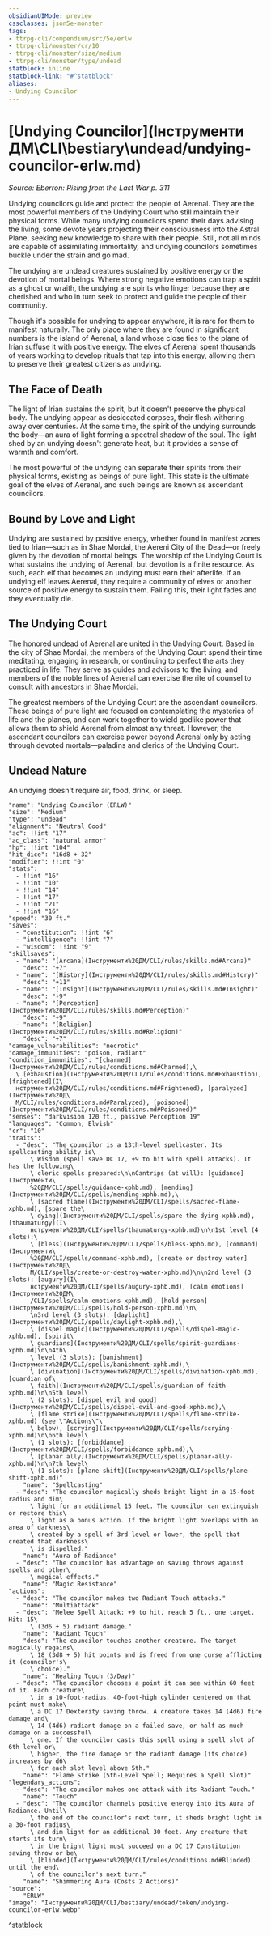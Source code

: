 ```yaml
---
obsidianUIMode: preview
cssclasses: json5e-monster
tags:
- ttrpg-cli/compendium/src/5e/erlw
- ttrpg-cli/monster/cr/10
- ttrpg-cli/monster/size/medium
- ttrpg-cli/monster/type/undead
statblock: inline
statblock-link: "#^statblock"
aliases:
- Undying Councilor
---
```

# [Undying Councilor](Інструменти ДМ\CLI\bestiary\undead/undying-councilor-erlw.md)
*Source: Eberron: Rising from the Last War p. 311*  

Undying councilors guide and protect the people of Aerenal. They are the most powerful members of the Undying Court who still maintain their physical forms. While many undying councilors spend their days advising the living, some devote years projecting their consciousness into the Astral Plane, seeking new knowledge to share with their people. Still, not all minds are capable of assimilating immortality, and undying councilors sometimes buckle under the strain and go mad.

The undying are undead creatures sustained by positive energy or the devotion of mortal beings. Where strong negative emotions can trap a spirit as a ghost or wraith, the undying are spirits who linger because they are cherished and who in turn seek to protect and guide the people of their community.

Though it's possible for undying to appear anywhere, it is rare for them to manifest naturally. The only place where they are found in significant numbers is the island of Aerenal, a land whose close ties to the plane of Irian suffuse it with positive energy. The elves of Aerenal spent thousands of years working to develop rituals that tap into this energy, allowing them to preserve their greatest citizens as undying.

## The Face of Death

The light of Irian sustains the spirit, but it doesn't preserve the physical body. The undying appear as desiccated corpses, their flesh withering away over centuries. At the same time, the spirit of the undying surrounds the body—an aura of light forming a spectral shadow of the soul. The light shed by an undying doesn't generate heat, but it provides a sense of warmth and comfort.

The most powerful of the undying can separate their spirits from their physical forms, existing as beings of pure light. This state is the ultimate goal of the elves of Aerenal, and such beings are known as ascendant councilors.

## Bound by Love and Light

Undying are sustained by positive energy, whether found in manifest zones tied to Irian—such as in Shae Mordai, the Aereni City of the Dead—or freely given by the devotion of mortal beings. The worship of the Undying Court is what sustains the undying of Aerenal, but devotion is a finite resource. As such, each elf that becomes an undying must earn their afterlife. If an undying elf leaves Aerenal, they require a community of elves or another source of positive energy to sustain them. Failing this, their light fades and they eventually die.

## The Undying Court

The honored undead of Aerenal are united in the Undying Court. Based in the city of Shae Mordai, the members of the Undying Court spend their time meditating, engaging in research, or continuing to perfect the arts they practiced in life. They serve as guides and advisors to the living, and members of the noble lines of Aerenal can exercise the rite of counsel to consult with ancestors in Shae Mordai.

The greatest members of the Undying Court are the ascendant councilors. These beings of pure light are focused on contemplating the mysteries of life and the planes, and can work together to wield godlike power that allows them to shield Aerenal from almost any threat. However, the ascendant councilors can exercise power beyond Aerenal only by acting through devoted mortals—paladins and clerics of the Undying Court.

## Undead Nature

An undying doesn't require air, food, drink, or sleep.

```statblock
"name": "Undying Councilor (ERLW)"
"size": "Medium"
"type": "undead"
"alignment": "Neutral Good"
"ac": !!int "17"
"ac_class": "natural armor"
"hp": !!int "104"
"hit_dice": "16d8 + 32"
"modifier": !!int "0"
"stats":
  - !!int "16"
  - !!int "10"
  - !!int "14"
  - !!int "17"
  - !!int "21"
  - !!int "16"
"speed": "30 ft."
"saves":
  - "constitution": !!int "6"
  - "intelligence": !!int "7"
  - "wisdom": !!int "9"
"skillsaves":
  - "name": "[Arcana](Інструменти%20ДМ/CLI/rules/skills.md#Arcana)"
    "desc": "+7"
  - "name": "[History](Інструменти%20ДМ/CLI/rules/skills.md#History)"
    "desc": "+11"
  - "name": "[Insight](Інструменти%20ДМ/CLI/rules/skills.md#Insight)"
    "desc": "+9"
  - "name": "[Perception](Інструменти%20ДМ/CLI/rules/skills.md#Perception)"
    "desc": "+9"
  - "name": "[Religion](Інструменти%20ДМ/CLI/rules/skills.md#Religion)"
    "desc": "+7"
"damage_vulnerabilities": "necrotic"
"damage_immunities": "poison, radiant"
"condition_immunities": "[charmed](Інструменти%20ДМ/CLI/rules/conditions.md#Charmed),\
  \ [exhaustion](Інструменти%20ДМ/CLI/rules/conditions.md#Exhaustion), [frightened](І\
  нструменти%20ДМ/CLI/rules/conditions.md#Frightened), [paralyzed](Інструменти%20Д\
  М/CLI/rules/conditions.md#Paralyzed), [poisoned](Інструменти%20ДМ/CLI/rules/conditions.md#Poisoned)"
"senses": "darkvision 120 ft., passive Perception 19"
"languages": "Common, Elvish"
"cr": "10"
"traits":
  - "desc": "The councilor is a 13th-level spellcaster. Its spellcasting ability is\
      \ Wisdom (spell save DC 17, +9 to hit with spell attacks). It has the following\
      \ cleric spells prepared:\n\nCantrips (at will): [guidance](Інструменти\
      %20ДМ/CLI/spells/guidance-xphb.md), [mending](Інструменти%20ДМ/CLI/spells/mending-xphb.md),\
      \ [sacred flame](Інструменти%20ДМ/CLI/spells/sacred-flame-xphb.md), [spare the\
      \ dying](Інструменти%20ДМ/CLI/spells/spare-the-dying-xphb.md), [thaumaturgy](І\
      нструменти%20ДМ/CLI/spells/thaumaturgy-xphb.md)\n\n1st level (4 slots):\
      \ [bless](Інструменти%20ДМ/CLI/spells/bless-xphb.md), [command](Інструменти\
      %20ДМ/CLI/spells/command-xphb.md), [create or destroy water](Інструменти%20Д\
      М/CLI/spells/create-or-destroy-water-xphb.md)\n\n2nd level (3 slots): [augury](І\
      нструменти%20ДМ/CLI/spells/augury-xphb.md), [calm emotions](Інструменти%20ДМ\
      /CLI/spells/calm-emotions-xphb.md), [hold person](Інструменти%20ДМ/CLI/spells/hold-person-xphb.md)\n\
      \n3rd level (3 slots): [daylight](Інструменти%20ДМ/CLI/spells/daylight-xphb.md),\
      \ [dispel magic](Інструменти%20ДМ/CLI/spells/dispel-magic-xphb.md), [spirit\
      \ guardians](Інструменти%20ДМ/CLI/spells/spirit-guardians-xphb.md)\n\n4th\
      \ level (3 slots): [banishment](Інструменти%20ДМ/CLI/spells/banishment-xphb.md),\
      \ [divination](Інструменти%20ДМ/CLI/spells/divination-xphb.md), [guardian of\
      \ faith](Інструменти%20ДМ/CLI/spells/guardian-of-faith-xphb.md)\n\n5th level\
      \ (2 slots): [dispel evil and good](Інструменти%20ДМ/CLI/spells/dispel-evil-and-good-xphb.md),\
      \ [flame strike](Інструменти%20ДМ/CLI/spells/flame-strike-xphb.md) (see \"Actions\"\
      \ below), [scrying](Інструменти%20ДМ/CLI/spells/scrying-xphb.md)\n\n6th level\
      \ (1 slots): [forbiddance](Інструменти%20ДМ/CLI/spells/forbiddance-xphb.md),\
      \ [planar ally](Інструменти%20ДМ/CLI/spells/planar-ally-xphb.md)\n\n7th level\
      \ (1 slots): [plane shift](Інструменти%20ДМ/CLI/spells/plane-shift-xphb.md)"
    "name": "Spellcasting"
  - "desc": "The councilor magically sheds bright light in a 15-foot radius and dim\
      \ light for an additional 15 feet. The councilor can extinguish or restore this\
      \ light as a bonus action. If the bright light overlaps with an area of darkness\
      \ created by a spell of 3rd level or lower, the spell that created that darkness\
      \ is dispelled."
    "name": "Aura of Radiance"
  - "desc": "The councilor has advantage on saving throws against spells and other\
      \ magical effects."
    "name": "Magic Resistance"
"actions":
  - "desc": "The councilor makes two Radiant Touch attacks."
    "name": "Multiattack"
  - "desc": "Melee Spell Attack: +9 to hit, reach 5 ft., one target. Hit: 15\
      \ (3d6 + 5) radiant damage."
    "name": "Radiant Touch"
  - "desc": "The councilor touches another creature. The target magically regains\
      \ 18 (3d8 + 5) hit points and is freed from one curse afflicting it (councilor's\
      \ choice)."
    "name": "Healing Touch (3/Day)"
  - "desc": "The councilor chooses a point it can see within 60 feet of it. Each creature\
      \ in a 10-foot-radius, 40-foot-high cylinder centered on that point must make\
      \ a DC 17 Dexterity saving throw. A creature takes 14 (4d6) fire damage and\
      \ 14 (4d6) radiant damage on a failed save, or half as much damage on a successful\
      \ one. If the councilor casts this spell using a spell slot of 6th level or\
      \ higher, the fire damage or the radiant damage (its choice) increases by d6\
      \ for each slot level above 5th."
    "name": "Flame Strike (5th-Level Spell; Requires a Spell Slot)"
"legendary_actions":
  - "desc": "The councilor makes one attack with its Radiant Touch."
    "name": "Touch"
  - "desc": "The councilor channels positive energy into its Aura of Radiance. Until\
      \ the end of the councilor's next turn, it sheds bright light in a 30-foot radius\
      \ and dim light for an additional 30 feet. Any creature that starts its turn\
      \ in the bright light must succeed on a DC 17 Constitution saving throw or be\
      \ [blinded](Інструменти%20ДМ/CLI/rules/conditions.md#Blinded) until the end\
      \ of the councilor's next turn."
    "name": "Shimmering Aura (Costs 2 Actions)"
"source":
  - "ERLW"
"image": "Інструменти%20ДМ/CLI/bestiary/undead/token/undying-councilor-erlw.webp"
```
^statblock